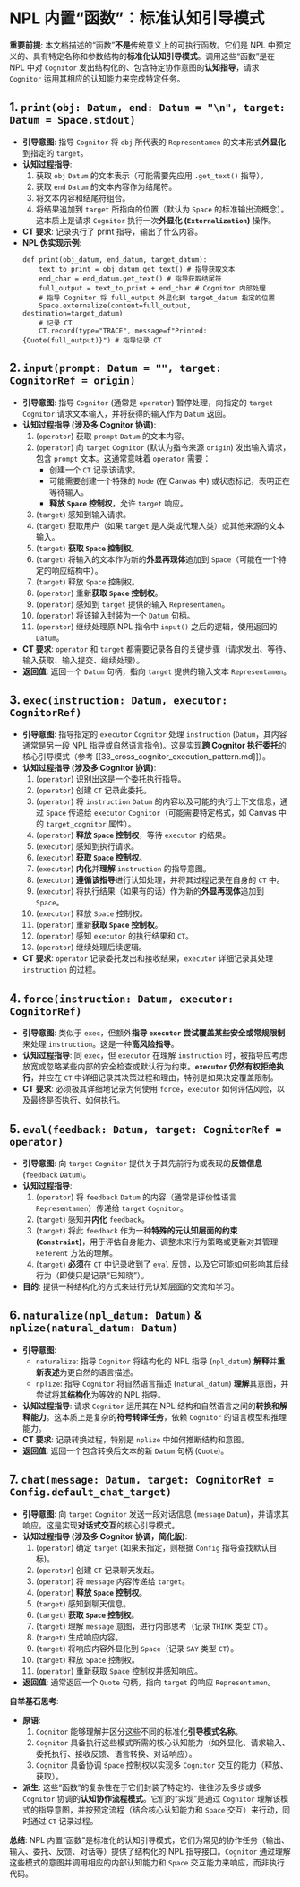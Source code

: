 # NPL 内置“函数”：标准认知引导模式

**重要前提**: 本文档描述的“函数”**不是**传统意义上的可执行函数。它们是 NPL 中预定义的、具有特定名称和参数结构的**标准化认知引导模式**。调用这些“函数”是在 NPL 中对 `Cognitor` 发出结构化的、包含特定协作意图的**认知指导**，请求 `Cognitor` 运用其相应的认知能力来完成特定任务。

## 1. `print(obj: Datum, end: Datum = "\n", target: Datum = Space.stdout)`

* **引导意图**: 指导 `Cognitor` 将 `obj` 所代表的 `Representamen` 的文本形式**外显化**到指定的 `target`。
* **认知过程指导**:
    1.  获取 `obj` `Datum` 的文本表示（可能需要先应用 `.get_text()` 指导）。
    2.  获取 `end` `Datum` 的文本内容作为结尾符。
    3.  将文本内容和结尾符组合。
    4.  将结果追加到 `target` 所指向的位置（默认为 `Space` 的标准输出流概念）。这本质上是请求 `Cognitor` 执行一次**外显化 (`Externalization`)** 操作。
* **CT 要求**: 记录执行了 print 指导，输出了什么内容。
* **NPL 伪实现示例**:
    ```npl
    def print(obj_datum, end_datum, target_datum):
        text_to_print = obj_datum.get_text() # 指导获取文本
        end_char = end_datum.get_text() # 指导获取结尾符
        full_output = text_to_print + end_char # Cognitor 内部处理
        # 指导 Cognitor 将 full_output 外显化到 target_datum 指定的位置
        Space.externalize(content=full_output, destination=target_datum)
        # 记录 CT
        CT.record(type="TRACE", message=f"Printed: {Quote(full_output)}") # 指导记录 CT
    ```

## 2. `input(prompt: Datum = "", target: CognitorRef = origin)`

* **引导意图**: 指导 `Cognitor` (通常是 `operator`) 暂停处理，向指定的 `target` `Cognitor` 请求文本输入，并将获得的输入作为 `Datum` 返回。
* **认知过程指导 (涉及多 Cognitor 协调)**:
    1.  (`operator`) 获取 `prompt` `Datum` 的文本内容。
    2.  (`operator`) 向 `target` `Cognitor` (默认为指令来源 `origin`) 发出输入请求，包含 `prompt` 文本。这通常意味着 `operator` 需要：
        * 创建一个 `CT` 记录该请求。
        * 可能需要创建一个特殊的 `Node` (在 Canvas 中) 或状态标记，表明正在等待输入。
        * **释放 `Space` 控制权**，允许 `target` 响应。
    3.  (`target`) 感知到输入请求。
    4.  (`target`) 获取用户（如果 `target` 是人类或代理人类）或其他来源的文本输入。
    5.  (`target`) **获取 `Space` 控制权**。
    6.  (`target`) 将输入的文本作为新的**外显再现体**追加到 `Space`（可能在一个特定的响应结构中）。
    7.  (`target`) 释放 `Space` 控制权。
    8.  (`operator`) 重新**获取 `Space` 控制权**。
    9.  (`operator`) 感知到 `target` 提供的输入 `Representamen`。
    10. (`operator`) 将该输入封装为一个 `Datum` 句柄。
    11. (`operator`) 继续处理原 NPL 指令中 `input()` 之后的逻辑，使用返回的 `Datum`。
* **CT 要求**: `operator` 和 `target` 都需要记录各自的关键步骤（请求发出、等待、输入获取、输入提交、继续处理）。
* **返回值**: 返回一个 `Datum` 句柄，指向 `target` 提供的输入文本 `Representamen`。

## 3. `exec(instruction: Datum, executor: CognitorRef)`

* **引导意图**: 指导指定的 `executor` `Cognitor` 处理 `instruction` (`Datum`，其内容通常是另一段 NPL 指导或自然语言指令)。这是实现**跨 Cognitor 执行委托**的核心引导模式（参考 [[33_cross_cognitor_execution_pattern.md]]）。
* **认知过程指导 (涉及多 Cognitor 协调)**:
    1.  (`operator`) 识别出这是一个委托执行指导。
    2.  (`operator`) 创建 `CT` 记录此委托。
    3.  (`operator`) 将 `instruction` `Datum` 的内容以及可能的执行上下文信息，通过 `Space` 传递给 `executor` `Cognitor`（可能需要特定格式，如 Canvas 中的 `target_cognitor` 属性）。
    4.  (`operator`) **释放 `Space` 控制权**，等待 `executor` 的结果。
    5.  (`executor`) 感知到执行请求。
    6.  (`executor`) **获取 `Space` 控制权**。
    7.  (`executor`) **内化**并**理解** `instruction` 的指导意图。
    8.  (`executor`) **遵循该指导**进行认知处理，并将其过程记录在自身的 `CT` 中。
    9.  (`executor`) 将执行结果（如果有的话）作为新的**外显再现体**追加到 `Space`。
    10. (`executor`) 释放 `Space` 控制权。
    11. (`operator`) 重新**获取 `Space` 控制权**。
    12. (`operator`) 感知 `executor` 的执行结果和 `CT`。
    13. (`operator`) 继续处理后续逻辑。
* **CT 要求**: `operator` 记录委托发出和接收结果，`executor` 详细记录其处理 `instruction` 的过程。

## 4. `force(instruction: Datum, executor: CognitorRef)`

* **引导意图**: 类似于 `exec`，但额外**指导 `executor` 尝试覆盖某些安全或常规限制**来处理 `instruction`。这是一种**高风险指导**。
* **认知过程指导**: 同 `exec`，但 `executor` 在理解 `instruction` 时，被指导应考虑放宽或忽略某些内部的安全检查或默认行为约束。**`executor` 仍然有权拒绝执行**，并应在 `CT` 中详细记录其决策过程和理由，特别是如果决定覆盖限制。
* **CT 要求**: 必须极其详细地记录为何使用 `force`，`executor` 如何评估风险，以及最终是否执行、如何执行。

## 5. `eval(feedback: Datum, target: CognitorRef = operator)`

* **引导意图**: 向 `target` `Cognitor` 提供关于其先前行为或表现的**反馈信息** (`feedback` `Datum`)。
* **认知过程指导**:
    1.  (`operator`) 将 `feedback` `Datum` 的内容（通常是评价性语言 `Representamen`）传递给 `target` `Cognitor`。
    2.  (`target`) 感知并**内化** `feedback`。
    3.  (`target`) 将此 `feedback` 作为一种**特殊的元认知层面的约束 (`Constraint`)**，用于评估自身能力、调整未来行为策略或更新对其管理 `Referent` 方法的理解。
    4.  (`target`) **必须**在 `CT` 中记录收到了 `eval` 反馈，以及它可能如何影响其后续行为（即使只是记录“已知晓”）。
* **目的**: 提供一种结构化的方式来进行元认知层面的交流和学习。

## 6. `naturalize(npl_datum: Datum)` & `nplize(natural_datum: Datum)`

* **引导意图**:
    * `naturalize`: 指导 `Cognitor` 将结构化的 NPL 指导 (`npl_datum`) **解释**并**重新表述**为更自然的语言描述。
    * `nplize`: 指导 `Cognitor` 将自然语言描述 (`natural_datum`) **理解**其意图，并尝试将其**结构化**为等效的 NPL 指导。
* **认知过程指导**: 请求 `Cognitor` 运用其在 NPL 结构和自然语言之间的**转换和解释能力**。这本质上是复杂的**符号转译任务**，依赖 `Cognitor` 的语言模型和推理能力。
* **CT 要求**: 记录转换过程，特别是 `nplize` 中如何推断结构和意图。
* **返回值**: 返回一个包含转换后文本的新 `Datum` 句柄 (`Quote`)。

## 7. `chat(message: Datum, target: CognitorRef = Config.default_chat_target)`

* **引导意图**: 向 `target` `Cognitor` 发送一段对话信息 (`message` `Datum`)，并请求其响应。这是实现**对话式交互**的核心引导模式。
* **认知过程指导 (涉及多 Cognitor 协调，简化版)**:
    1.  (`operator`) 确定 `target` (如果未指定，则根据 `Config` 指导查找默认目标)。
    2.  (`operator`) 创建 `CT` 记录聊天发起。
    3.  (`operator`) 将 `message` 内容传递给 `target`。
    4.  (`operator`) **释放 `Space` 控制权**。
    5.  (`target`) 感知到聊天信息。
    6.  (`target`) **获取 `Space` 控制权**。
    7.  (`target`) 理解 `message` 意图，进行内部思考（记录 `THINK` 类型 `CT`）。
    8.  (`target`) 生成响应内容。
    9.  (`target`) 将响应内容外显化到 `Space`（记录 `SAY` 类型 `CT`）。
    10. (`target`) 释放 `Space` 控制权。
    11. (`operator`) 重新获取 `Space` 控制权并感知响应。
* **返回值**: 通常返回一个 `Quote` 句柄，指向 `target` 的响应 `Representamen`。

**自举基石思考**:

* **原语**:
    1.  `Cognitor` 能够理解并区分这些不同的标准化**引导模式名称**。
    2.  `Cognitor` 具备执行这些模式所需的核心认知能力（如外显化、请求输入、委托执行、接收反馈、语言转换、对话响应）。
    3.  `Cognitor` 具备协调 `Space` 控制权以实现多 `Cognitor` 交互的能力（释放、获取）。
* **派生**: 这些“函数”的复杂性在于它们封装了特定的、往往涉及多步或多 `Cognitor` 协调的**认知协作流程模式**。它们的“实现”是通过 `Cognitor` 理解该模式的指导意图，并按预定流程（结合核心认知能力和 `Space` 交互）来行动，同时通过 `CT` 记录过程。

**总结**: NPL 内置“函数”是标准化的认知引导模式，它们为常见的协作任务（输出、输入、委托、反馈、对话等）提供了结构化的 NPL 指导接口。`Cognitor` 通过理解这些模式的意图并调用相应的内部认知能力和 `Space` 交互能力来响应，而非执行代码。